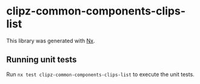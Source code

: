# clipz-common-components-clips-list

This library was generated with [Nx](https://nx.dev).

## Running unit tests

Run `nx test clipz-common-components-clips-list` to execute the unit tests.
